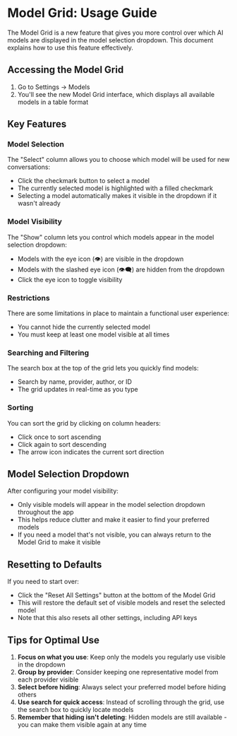 # Model Grid: Usage Guide

The Model Grid is a new feature that gives you more control over which AI models are displayed in the model selection dropdown. This document explains how to use this feature effectively.

## Accessing the Model Grid

1. Go to Settings → Models
2. You'll see the new Model Grid interface, which displays all available models in a table format

## Key Features

### Model Selection

The "Select" column allows you to choose which model will be used for new conversations:

- Click the checkmark button to select a model
- The currently selected model is highlighted with a filled checkmark
- Selecting a model automatically makes it visible in the dropdown if it wasn't already

### Model Visibility

The "Show" column lets you control which models appear in the model selection dropdown:

- Models with the eye icon (👁️) are visible in the dropdown
- Models with the slashed eye icon (👁️‍🗨️) are hidden from the dropdown
- Click the eye icon to toggle visibility

### Restrictions

There are some limitations in place to maintain a functional user experience:

- You cannot hide the currently selected model
- You must keep at least one model visible at all times

### Searching and Filtering

The search box at the top of the grid lets you quickly find models:

- Search by name, provider, author, or ID
- The grid updates in real-time as you type

### Sorting

You can sort the grid by clicking on column headers:

- Click once to sort ascending
- Click again to sort descending
- The arrow icon indicates the current sort direction

## Model Selection Dropdown

After configuring your model visibility:

- Only visible models will appear in the model selection dropdown throughout the app
- This helps reduce clutter and make it easier to find your preferred models
- If you need a model that's not visible, you can always return to the Model Grid to make it visible

## Resetting to Defaults

If you need to start over:

- Click the "Reset All Settings" button at the bottom of the Model Grid
- This will restore the default set of visible models and reset the selected model
- Note that this also resets all other settings, including API keys

## Tips for Optimal Use

1. **Focus on what you use**: Keep only the models you regularly use visible in the dropdown
2. **Group by provider**: Consider keeping one representative model from each provider visible
3. **Select before hiding**: Always select your preferred model before hiding others
4. **Use search for quick access**: Instead of scrolling through the grid, use the search box to quickly locate models
5. **Remember that hiding isn't deleting**: Hidden models are still available - you can make them visible again at any time